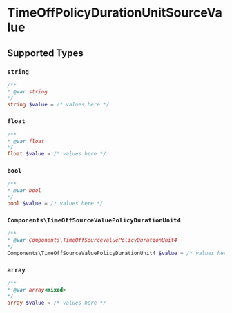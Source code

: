 # TimeOffPolicyDurationUnitSourceValue


## Supported Types

### `string`

```php
/**
* @var string
*/
string $value = /* values here */
```

### `float`

```php
/**
* @var float
*/
float $value = /* values here */
```

### `bool`

```php
/**
* @var bool
*/
bool $value = /* values here */
```

### `Components\TimeOffSourceValuePolicyDurationUnit4`

```php
/**
* @var Components\TimeOffSourceValuePolicyDurationUnit4
*/
Components\TimeOffSourceValuePolicyDurationUnit4 $value = /* values here */
```

### `array`

```php
/**
* @var array<mixed>
*/
array $value = /* values here */
```

